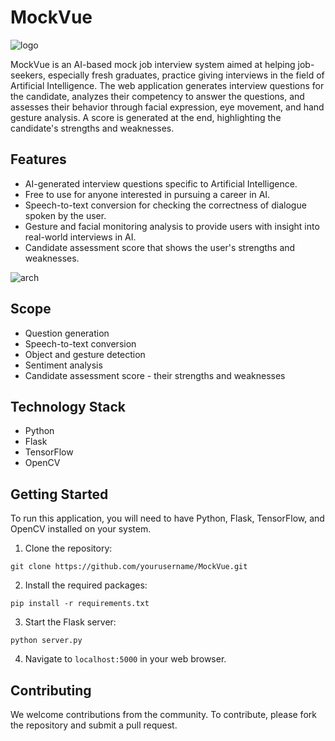 # MockVue

![logo](https://github.com/MuhammadMillwala/MockVue-Mock-Job-Interview-System/assets/106543900/57989c2c-5712-4c7e-a8fc-7f3710836341)


MockVue is an AI-based mock job interview system aimed at helping job-seekers, especially fresh graduates, practice giving interviews in the field of Artificial Intelligence. The web application generates interview questions for the candidate, analyzes their competency to answer the questions, and assesses their behavior through facial expression, eye movement, and hand gesture analysis. A score is generated at the end, highlighting the candidate's strengths and weaknesses.

## Features

- AI-generated interview questions specific to Artificial Intelligence.
- Free to use for anyone interested in pursuing a career in AI.
- Speech-to-text conversion for checking the correctness of dialogue spoken by the user.
- Gesture and facial monitoring analysis to provide users with insight into real-world interviews in AI.
- Candidate assessment score that shows the user's strengths and weaknesses.

![arch](https://github.com/MuhammadMillwala/MockVue-Mock-Job-Interview-System/assets/106543900/9f358a73-c8d2-452e-8205-c057a3ea124f)


## Scope

- Question generation
- Speech-to-text conversion
- Object and gesture detection
- Sentiment analysis
- Candidate assessment score - their strengths and weaknesses

## Technology Stack

- Python
- Flask
- TensorFlow
- OpenCV

## Getting Started

To run this application, you will need to have Python, Flask, TensorFlow, and OpenCV installed on your system.

1. Clone the repository:

```
git clone https://github.com/yourusername/MockVue.git
```

2. Install the required packages:

```
pip install -r requirements.txt
```

3. Start the Flask server:

```
python server.py
```

4. Navigate to `localhost:5000` in your web browser.

## Contributing

We welcome contributions from the community. To contribute, please fork the repository and submit a pull request.
